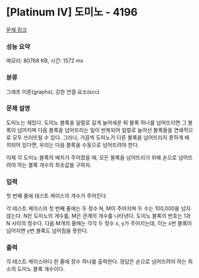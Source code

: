 # [Platinum IV] 도미노 - 4196 

[문제 링크](https://www.acmicpc.net/problem/4196) 

### 성능 요약

메모리: 80768 KB, 시간: 1572 ms

### 분류

그래프 이론(graphs), 강한 연결 요소(scc)

### 문제 설명

<p>도미노는 재밌다. 도미노 블록을 일렬로 길게 늘어세운 뒤 블록 하나를 넘어뜨리면 그 블록이 넘어지며 다음 블록을 넘어뜨리는 일이 반복되어 일렬로 늘어선 블록들을 연쇄적으로 모두 쓰러뜨릴 수 있다. 그러나, 가끔씩 도미노가 다른 블록을 넘어뜨리지 못하게 배치되어 있다면, 우리는 다음 블록을 수동으로 넘어뜨려야 한다.</p>

<p>이제 각 도미노 블록의 배치가 주어졌을 때, 모든 블록을 넘어뜨리기 위해 손으로 넘어뜨려야 하는 블록 개수의 최솟값을 구하자.</p>

### 입력 

 <p>첫 번째 줄에 테스트 케이스의 개수가 주어진다.</p>

<p>각 테스트 케이스의 첫 번째 줄에는 두 정수 N, M이 주어지며 두 수는 100,000을 넘지 않는다. N은 도미노의 개수를, M은 관계의 개수를 나타낸다. 도미노 블록의 번호는 1과 N 사이의 정수다. 다음 M개의 줄에는 각각 두 정수 x, y가 주어지는데, 이는 x번 블록이 넘어지면 y번 블록도 넘어짐을 뜻한다.</p>

### 출력 

 <p>각 테스트 케이스마다 한 줄에 정수 하나를 출력한다. 정답은 손으로 넘어뜨려야 하는 최소의 도미노 블록 개수이다.</p>

